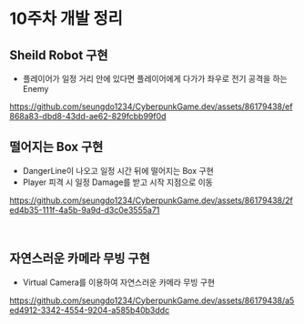 # 10주차 개발 정리

## Sheild Robot 구현

* 플레이어가 일정 거리 안에 있다면 플레이어에게 다가가 좌우로 전기 공격을 하는 Enemy

https://github.com/seungdo1234/CyberpunkGame.dev/assets/86179438/ef868a83-dbd8-43dd-ae62-829fcbb99f0d


## 떨어지는 Box 구현

* DangerLine이 나오고 일정 시간 뒤에 떨어지는 Box 구현
* Player 피격 시 일정 Damage를 받고 시작 지점으로 이동

https://github.com/seungdo1234/CyberpunkGame.dev/assets/86179438/2fed4b35-111f-4a5b-9a9d-d3c0e3555a71

<br/>

## 자연스러운 카메라 무빙 구현

* Virtual Camera를 이용하여 자연스러운 카메라 무빙 구현

https://github.com/seungdo1234/CyberpunkGame.dev/assets/86179438/a5ed4912-3342-4554-9204-a585b40b3ddc

